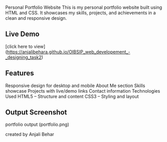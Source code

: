 Personal Portfolio Website
This is my personal portfolio website built using HTML and CSS.
It showcases my skills, projects, and achievements in a clean and responsive design.

## Live Demo
[click here to view] (https://anjalibehara.github.io/OIBSIP_web_developement_-_designing_task2)

## Features
Responsive design for desktop and mobile
About Me section
Skills showcase
Projects with live/demo links
Contact information
Technologies Used
HTML5 – Structure and content
CSS3 – Styling and layout
## Output Screenshot
portfolio output (portfolio.png)

created by Anjali Behar
